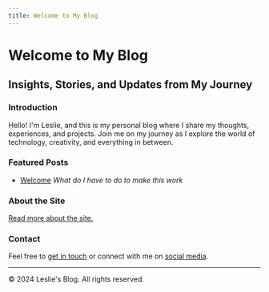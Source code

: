 ```yaml
---
title: Welcome to My Blog
---
```


# Welcome to My Blog
## Insights, Stories, and Updates from My Journey

### Introduction
Hello! I'm Leslie, and this is my personal blog where I share my thoughts, experiences, and projects. Join me on my journey as I explore the world of technology, creativity, and everything in between.

### Featured Posts
- [Welcome](_posts/2024-10-04-test.md)
  *What do I have to do to make this work*

### About the Site

[Read more about the site.](about.md)

### Contact
Feel free to [get in touch](mailto:your-email@example.com) or connect with me on [social media](#).

---

© 2024 Leslie's Blog. All rights reserved.
